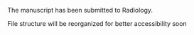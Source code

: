 The manuscript has been submitted to Radiology.

File structure will be reorganized for better accessibility soon
